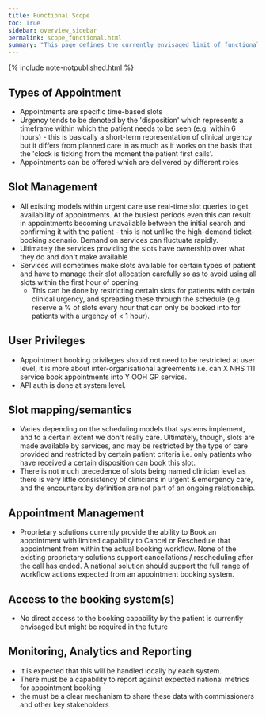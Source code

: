 ```yaml
---
title: Functional Scope
toc: True
sidebar: overview_sidebar
permalink: scope_functional.html
summary: "This page defines the currently envisaged limit of functional scope for the direct booking standards"
---
```

{% include note-notpublished.html %}

## Types of Appointment
* Appointments are specific time-based slots 
* Urgency tends to be denoted by the 'disposition' which represents a timeframe within which the patient needs to be seen (e.g. within 6 hours) - this is basically a short-term representation of clinical urgency but it differs from planned care in as much as it works on the basis that the 'clock is ticking from the moment the patient first calls'. 
* Appointments can be offered which are delivered by different roles

## Slot Management 
* All existing models within urgent care use real-time slot queries to get availability of appointments. At the busiest periods even this can result in appointments becoming unavailable between the initial search and confirming it with the patient - this is not unlike the high-demand ticket-booking scenario. Demand on services can fluctuate rapidly.
* Ultimately the services providing the slots have ownership over what they do and don't make available
* Services will sometimes make slots available for certain types of patient and have to manage their slot allocation carefully so as to avoid using all slots within the first hour of opening 
  * This can be done by restricting certain slots for patients with certain clinical urgency, and spreading these through the schedule (e.g. reserve a % of slots every hour that can only be booked into for patients with a urgency of < 1 hour). 
  
## User Privileges 
* Appointment booking privileges should not need to be restricted at user level, it is more about inter-organisational agreements i.e. can X NHS 111 service book appointments into Y OOH GP service. 
* API auth is done at system level. 

## Slot mapping/semantics 
* Varies depending on the scheduling models that systems implement, and to a certain extent we don't really care. Ultimately, though, slots are made available by services, and may be restricted by the type of care provided and restricted by certain patient criteria i.e. only patients who have received a certain disposition can book this slot. 
* There is not much precedence of slots being named clinician level as there is very little consistency of clinicians in urgent & emergency care, and the encounters by definition are not part of an ongoing relationship.  

## Appointment Management 
* Proprietary solutions currently provide the ability to Book an appointment with limited capability to Cancel or Reschedule that appointment from within the actual booking workflow. None of the existing proprietary solutions support cancellations / rescheduling after the call has ended.
A national solution should support the full range of workflow actions expected from an appointment booking system.

## Access to the booking system(s) 
* No direct access to the booking capability by the patient is currently envisaged but might be required in the future  

## Monitoring, Analytics and Reporting 
* It is expected that this will be handled locally by each system. 
* There must be a capability to report against expected national metrics for appointment booking 
* the must be a clear mechanism to share these data with commissioners and other key stakeholders
